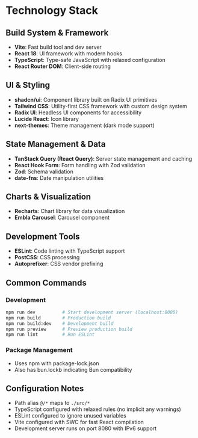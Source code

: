 # Technology Stack

## Build System & Framework
- **Vite**: Fast build tool and dev server
- **React 18**: UI framework with modern hooks
- **TypeScript**: Type-safe JavaScript with relaxed configuration
- **React Router DOM**: Client-side routing

## UI & Styling
- **shadcn/ui**: Component library built on Radix UI primitives
- **Tailwind CSS**: Utility-first CSS framework with custom design system
- **Radix UI**: Headless UI components for accessibility
- **Lucide React**: Icon library
- **next-themes**: Theme management (dark mode support)

## State Management & Data
- **TanStack Query (React Query)**: Server state management and caching
- **React Hook Form**: Form handling with Zod validation
- **Zod**: Schema validation
- **date-fns**: Date manipulation utilities

## Charts & Visualization
- **Recharts**: Chart library for data visualization
- **Embla Carousel**: Carousel component

## Development Tools
- **ESLint**: Code linting with TypeScript support
- **PostCSS**: CSS processing
- **Autoprefixer**: CSS vendor prefixing

## Common Commands

### Development
```bash
npm run dev          # Start development server (localhost:8080)
npm run build        # Production build
npm run build:dev    # Development build
npm run preview      # Preview production build
npm run lint         # Run ESLint
```

### Package Management
- Uses npm with package-lock.json
- Also has bun.lockb indicating Bun compatibility

## Configuration Notes
- Path alias `@/*` maps to `./src/*`
- TypeScript configured with relaxed rules (no implicit any warnings)
- ESLint configured to ignore unused variables
- Vite configured with SWC for fast React compilation
- Development server runs on port 8080 with IPv6 support
